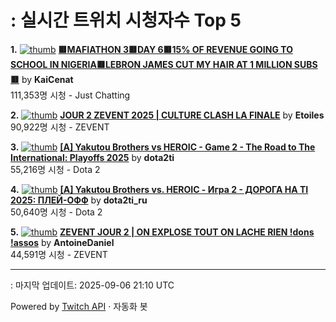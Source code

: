 # : 실시간 트위치 시청자수 Top 5

**1.** [![thumb](https://static-cdn.jtvnw.net/previews-ttv/live_user_kaicenat-320x180.jpg)](https://twitch.tv/KaiCenat)
**[🟥MAFIATHON 3🟥DAY 6🟥15% OF REVENUE GOING TO SCHOOL IN NIGERIA🟥LEBRON JAMES CUT MY HAIR AT 1 MILLION SUBS🟥](https://twitch.tv/KaiCenat)** by **KaiCenat**<br>111,353명 시청  - Just Chatting

**2.** [![thumb](https://static-cdn.jtvnw.net/previews-ttv/live_user_etoiles-320x180.jpg)](https://twitch.tv/Etoiles)
**[JOUR 2 ZEVENT 2025 | CULTURE CLASH LA FINALE](https://twitch.tv/Etoiles)** by **Etoiles**<br>90,922명 시청  - ZEVENT

**3.** [![thumb](https://static-cdn.jtvnw.net/previews-ttv/live_user_dota2ti-320x180.jpg)](https://twitch.tv/dota2ti)
**[[A] Yakutou Brothers vs HEROIC - Game 2 - The Road to The International: Playoffs 2025](https://twitch.tv/dota2ti)** by **dota2ti**<br>55,216명 시청  - Dota 2

**4.** [![thumb](https://static-cdn.jtvnw.net/previews-ttv/live_user_dota2ti_ru-320x180.jpg)](https://twitch.tv/dota2ti_ru)
**[[A] Yakutou Brothers vs. HEROIC - Игра 2 - ДОРОГА НА TI 2025: ПЛЕЙ-ОФФ](https://twitch.tv/dota2ti_ru)** by **dota2ti_ru**<br>50,640명 시청  - Dota 2

**5.** [![thumb](https://static-cdn.jtvnw.net/previews-ttv/live_user_antoinedaniel-320x180.jpg)](https://twitch.tv/AntoineDaniel)
**[ZEVENT JOUR 2 | ON EXPLOSE TOUT ON LACHE RIEN !dons !assos](https://twitch.tv/AntoineDaniel)** by **AntoineDaniel**<br>44,591명 시청  - ZEVENT


---
: 마지막 업데이트: 2025-09-06 21:10 UTC

Powered by [Twitch API](https://dev.twitch.tv/docs/api/reference) · 자동화 봇
